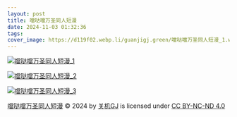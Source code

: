 ```yaml
---
layout: post
title: 噹哒噹万圣同人短漫
date: 2024-11-03 01:32:36
tags:
cover_image: https://d119f02.webp.li/guanjigj.green/噹哒噹万圣同人短漫_1.webp
---
```


[![噹哒噹万圣同人短漫_1](https://d119f02.webp.li/guanjigj.green/噹哒噹万圣同人短漫_1.webp)](https://rclone.cosec.moe/guanjigj.green/噹哒噹万圣同人短漫_1.webp)

[![噹哒噹万圣同人短漫_2](https://d119f02.webp.li/guanjigj.green/噹哒噹万圣同人短漫_2.webp)](https://rclone.cosec.moe/guanjigj.green/噹哒噹万圣同人短漫_2.webp)

[![噹哒噹万圣同人短漫_3](https://d119f02.webp.li/guanjigj.green/噹哒噹万圣同人短漫_3.webp)](https://rclone.cosec.moe/guanjigj.green/噹哒噹万圣同人短漫_3.webp)

[噹哒噹万圣同人短漫](https://guanjigj.green/噹哒噹万圣同人短漫) © 2024 by [关机GJ](https://guanjigj.green) is licensed under [CC BY-NC-ND 4.0](https://creativecommons.org/licenses/by-nc-nd/4.0/)